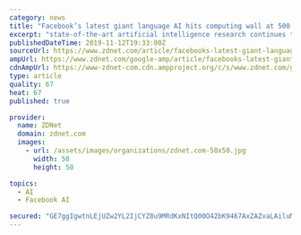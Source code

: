 ```yaml
---
category: news
title: "Facebook’s latest giant language AI hits computing wall at 500 Nvidia GPUs"
excerpt: "state-of-the-art artificial intelligence research continues to run up against the limits of conventional computing technology. That's one outcome of the latest mammoth piece of work by researchers at Facebook's AI team. Last week they published a report ..."
publishedDateTime: 2019-11-12T19:33:00Z
sourceUrl: https://www.zdnet.com/article/facebooks-latest-giant-language-ai-hits-computing-wall-at-500-nvidia-gpus/
ampUrl: https://www.zdnet.com/google-amp/article/facebooks-latest-giant-language-ai-hits-computing-wall-at-500-nvidia-gpus/
cdnAmpUrl: https://www-zdnet-com.cdn.ampproject.org/c/s/www.zdnet.com/google-amp/article/facebooks-latest-giant-language-ai-hits-computing-wall-at-500-nvidia-gpus/
type: article
quality: 67
heat: 67
published: true

provider:
  name: ZDNet
  domain: zdnet.com
  images:
    - url: /assets/images/organizations/zdnet.com-50x50.jpg
      width: 50
      height: 50

topics:
  - AI
  - Facebook AI

secured: "GE7ggIgwtnLEjUZw2YL2IjCYZ8u9MRdKxNItQ00O42bK9467AxZAZvaLAiluMSu/X8ZfyUS07oNWzMIjBRi+oI+0ZonzKDtl73J9HJqvf6HiAZQGaCIKztxlkiRbN0ipPmELPV94D3p/rvMn5SS5rde3Otu6B68Vamyx+IOqnppa3PSdLguRlPXjAwgr2g3NgqLrpwZSrGZIz1zodIlmuGw6tv1dUzGZjegiz8PcpOdUsVUoJO9PW+1yo6JZNZjbK+V5ni/uIXl2437bIEQrfw==;VAoqogntlcv3nBNSZvYG0Q=="
---
```


